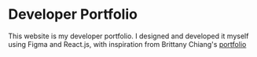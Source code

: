 # Developer Portfolio

This website is my developer portfolio. I designed and developed it myself using Figma and React.js, with inspiration from Brittany Chiang's [portfolio](https://brittanychiang.com)